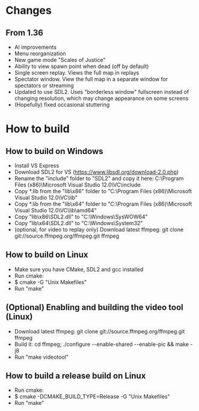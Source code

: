 Changes
=======

From 1.36
---------
- AI improvements
- Menu reorganization
- New game mode "Scales of Justice"
- Ability to view spawn point when dead (off by default)
- Single screen replay. Views the full map in replays
- Spectator window. View the full map in a separate window for spectators or streaming
- Updated to use SDL2. Uses "borderless window" fullscreen instead of
  changing resolution, which may change appearance on some screens
- (Hopefully) fixed occasional stuttering

How to build
============

How to build on Windows
-----------------------

* Install VS Express
* Download SDL2 for VS (https://www.libsdl.org/download-2.0.php)
* Rename the "include" folder to "SDL2" and copy it here:
C:\Program Files (x86)\Microsoft Visual Studio 12.0\VC\include
* Copy *.lib from the "lib\x86" folder to "C:\Program Files (x86)\Microsoft Visual Studio 12.0\VC\lib"
* Copy *.lib from the "lib\x64" folder to "C:\Program Files (x86)\Microsoft Visual Studio 12.0\VC\lib\amd64"
* Copy "lib\x86\SDL2.dll" to "C:\Windows\SysWOW64"
* Copy "lib\x64\SDL2.dll" to "C:\Windows\System32"
* (optional, for video to replay only) Download latest ffmpeg: git clone git://source.ffmpeg.org/ffmpeg.git ffmpeg

How to build on Linux
---------------------
* Make sure you have CMake, SDL2 and gcc installed
* Run cmake:
* $ cmake -G "Unix Makefiles"
* Run "make"

(Optional) Enabling and building the video tool (Linux)
-------------------------------
* Download latest ffmpeg: git clone git://source.ffmpeg.org/ffmpeg.git ffmpeg
* Build it: cd ffmpeg; ./configure --enable-shared --enable-pic && make -j8
* Run "make videotool"

How to build a release build on Linux
---------------------
* Run cmake:
* $ cmake -DCMAKE_BUILD_TYPE=Release -G "Unix Makefiles"
* Run "make"

